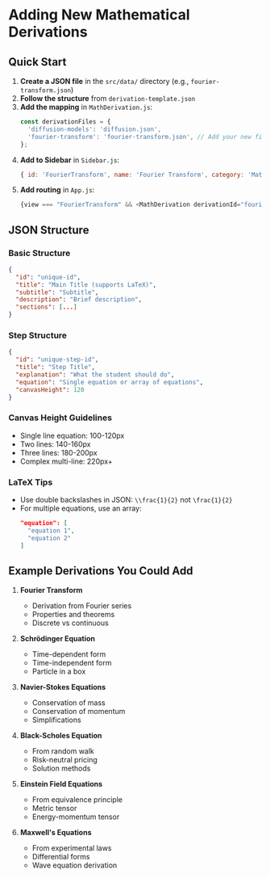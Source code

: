 # Adding New Mathematical Derivations

## Quick Start

1. **Create a JSON file** in the `src/data/` directory (e.g., `fourier-transform.json`)
2. **Follow the structure** from `derivation-template.json`
3. **Add the mapping** in `MathDerivation.js`:
   ```javascript
   const derivationFiles = {
     'diffusion-models': 'diffusion.json',
     'fourier-transform': 'fourier-transform.json', // Add your new file here
   };
   ```
4. **Add to Sidebar** in `Sidebar.js`:
   ```javascript
   { id: 'FourierTransform', name: 'Fourier Transform', category: 'Mathematical Proofs' },
   ```
5. **Add routing** in `App.js`:
   ```javascript
   {view === "FourierTransform" && <MathDerivation derivationId="fourier-transform" />}
   ```

## JSON Structure

### Basic Structure
```json
{
  "id": "unique-id",
  "title": "Main Title (supports LaTeX)",
  "subtitle": "Subtitle",
  "description": "Brief description",
  "sections": [...]
}
```

### Step Structure
```json
{
  "id": "unique-step-id",
  "title": "Step Title",
  "explanation": "What the student should do",
  "equation": "Single equation or array of equations",
  "canvasHeight": 120
}
```

### Canvas Height Guidelines
- Single line equation: 100-120px
- Two lines: 140-160px
- Three lines: 180-200px
- Complex multi-line: 220px+

### LaTeX Tips
- Use double backslashes in JSON: `\\frac{1}{2}` not `\frac{1}{2}`
- For multiple equations, use an array:
  ```json
  "equation": [
    "equation 1",
    "equation 2"
  ]
  ```

## Example Derivations You Could Add

1. **Fourier Transform**
   - Derivation from Fourier series
   - Properties and theorems
   - Discrete vs continuous

2. **Schrödinger Equation**
   - Time-dependent form
   - Time-independent form
   - Particle in a box

3. **Navier-Stokes Equations**
   - Conservation of mass
   - Conservation of momentum
   - Simplifications

4. **Black-Scholes Equation**
   - From random walk
   - Risk-neutral pricing
   - Solution methods

5. **Einstein Field Equations**
   - From equivalence principle
   - Metric tensor
   - Energy-momentum tensor

6. **Maxwell's Equations**
   - From experimental laws
   - Differential forms
   - Wave equation derivation